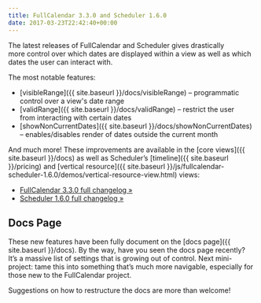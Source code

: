 ```yaml
---
title: FullCalendar 3.3.0 and Scheduler 1.6.0
date: 2017-03-23T22:42:40+00:00
---
```


The latest releases of FullCalendar and Scheduler gives drastically more control over which dates are displayed within a view as well as which dates the user can interact with.

The most notable features:

* [visibleRange]({{ site.baseurl }}/docs/visibleRange) &#8211; programmatic control over a view's date range
* [validRange]({{ site.baseurl }}/docs/validRange) &#8211; restrict the user from interacting with certain dates
* [showNonCurrentDates]({{ site.baseurl }}/docs/showNonCurrentDates) &#8211; enables/disables render of dates outside the current month

And much more! These improvements are available in the [core views]({{ site.baseurl }}/docs) as well as Scheduler&#8217;s [timeline]({{ site.baseurl }}/pricing) and [vertical resource]({{ site.baseurl }}/js/fullcalendar-scheduler-1.6.0/demos/vertical-resource-view.html) views:

* [FullCalendar 3.3.0 full changelog »](https://github.com/fullcalendar/fullcalendar/releases/tag/v3.3.0)
* [Scheduler 1.6.0 full changelog »](https://github.com/fullcalendar/fullcalendar-scheduler/releases/tag/v1.6.0)

## Docs Page

These new features have been fully document on the [docs page]({{ site.baseurl }}/docs). By the way, have you seen the docs page recently? It&#8217;s a massive list of settings that is growing out of control. Next mini-project: tame this into something that&#8217;s much more navigable, especially for those new to the FullCalendar project.

Suggestions on how to restructure the docs are more than welcome!
